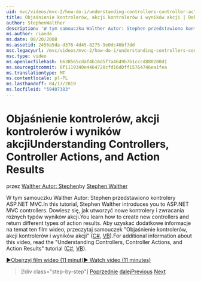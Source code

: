 ```yaml
---
uid: mvc/videos/mvc-2/how-do-i/understanding-controllers-controller-actions-and-action-results
title: Objaśnienie kontrolerów, akcji kontrolerów i wyników akcji | Dokumentacja firmy Microsoft
author: StephenWalther
description: 'W tym samouczku Walther Autor: Stephen przedstawiono kontrolery ASP.NET MVC. Dowiesz się, jak utworzyć nowe kontrolery i zwracać różne typy akcji res...'
ms.author: riande
ms.date: 08/20/2008
ms.assetid: 2456a5da-d376-4d45-8275-9e0dc46bf7dd
msc.legacyurl: /mvc/videos/mvc-2/how-do-i/understanding-controllers-controller-actions-and-action-results
msc.type: video
ms.openlocfilehash: b638565cdaf4b16d5f7a4649b7b1cccd880200d1
ms.sourcegitcommit: 0f1119340e4464720cfd16d0ff15764746ea1fea
ms.translationtype: MT
ms.contentlocale: pl-PL
ms.lasthandoff: 04/17/2019
ms.locfileid: "59407383"
---
```

# <a name="understanding-controllers-controller-actions-and-action-results"></a><span data-ttu-id="a8407-104">Objaśnienie kontrolerów, akcji kontrolerów i wyników akcji</span><span class="sxs-lookup"><span data-stu-id="a8407-104">Understanding Controllers, Controller Actions, and Action Results</span></span>

<span data-ttu-id="a8407-105">przez [Walther Autor: Stephen](https://github.com/StephenWalther)</span><span class="sxs-lookup"><span data-stu-id="a8407-105">by [Stephen Walther](https://github.com/StephenWalther)</span></span>

<span data-ttu-id="a8407-106">W tym samouczku Walther Autor: Stephen przedstawiono kontrolery ASP.NET MVC.</span><span class="sxs-lookup"><span data-stu-id="a8407-106">In this tutorial, Stephen Walther introduces you to ASP.NET MVC controllers.</span></span> <span data-ttu-id="a8407-107">Dowiesz się, jak utworzyć nowe kontrolery i zwracania różnych typów wyników akcji.</span><span class="sxs-lookup"><span data-stu-id="a8407-107">You learn how to create new controllers and return different types of action results.</span></span> <span data-ttu-id="a8407-108">Aby uzyskać dodatkowe informacje na temat ten film wideo, przeczytaj samouczek "Objaśnienie kontrolerów, akcji kontrolerów i wyników akcji" ([C#](../../../overview/older-versions-1/controllers-and-routing/aspnet-mvc-controllers-overview-cs.md), [VB](../../../overview/older-versions-1/controllers-and-routing/asp-net-mvc-controller-overview-vb.md)).</span><span class="sxs-lookup"><span data-stu-id="a8407-108">For additional information about this video, read the "Understanding Controllers, Controller Actions, and Action Results" tutorial ([C#](../../../overview/older-versions-1/controllers-and-routing/aspnet-mvc-controllers-overview-cs.md), [VB](../../../overview/older-versions-1/controllers-and-routing/asp-net-mvc-controller-overview-vb.md)).</span></span>

[<span data-ttu-id="a8407-109">&#9654;Obejrzyj film wideo (11 minut)</span><span class="sxs-lookup"><span data-stu-id="a8407-109">&#9654; Watch video (11 minutes)</span></span>](https://channel9.msdn.com/Blogs/ASP-NET-Site-Videos/understanding-controllers-controller-actions-and-action-results)

> [!div class="step-by-step"]
> <span data-ttu-id="a8407-110">[Poprzednie](aspnet-mvc-controller-overview.md)
> [dalej](understanding-views-view-data-and-html-helpers.md)</span><span class="sxs-lookup"><span data-stu-id="a8407-110">[Previous](aspnet-mvc-controller-overview.md)
[Next](understanding-views-view-data-and-html-helpers.md)</span></span>
